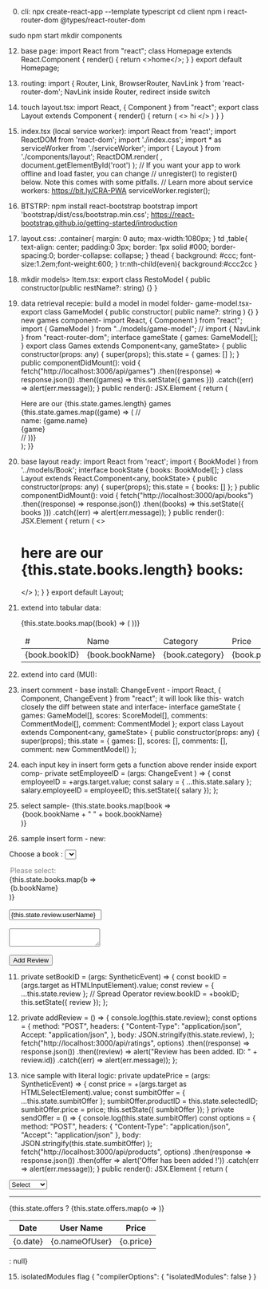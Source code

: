 
0. cli:
npx create-react-app --template typescript
cd client
npm i react-router-dom @types/react-router-dom

sudo npm start
mkdir components

012. base page:
import React from "react";
class Homepage extends React.Component {
  render() {
    return <>home</>;
  }
}
export default Homepage;

02. routing:
import { Router, Link, BrowserRouter, NavLink } from 'react-router-dom';
NavLink inside Router,
redirect inside switch
            <Switch>
          <Redirect to="/home" path="/" exact />
          <Route path="/home" component={Homepage} exact />
          <Route path="/games/:cat" component={Category} />
          <Route path="" component={NotFound} exact /> 
        </Switch>


1. touch layout.tsx:
import React, { Component } from "react"; 
export class Layout extends Component {
     render() {
          return (
              <>
              hi
              </>
          )
     }
    }

2. index.tsx (local service worker):
import React from 'react';
import ReactDOM from 'react-dom';
import './index.css';
import * as serviceWorker from './serviceWorker';
import { Layout } from './components/layout';
ReactDOM.render(
    <Layout />,
  document.getElementById('root')
);
// If you want your app to work offline and load faster, you can change
// unregister() to register() below. Note this comes with some pitfalls.
// Learn more about service workers: https://bit.ly/CRA-PWA
serviceWorker.register();

24. BTSTRP:
npm install react-bootstrap bootstrap
import 'bootstrap/dist/css/bootstrap.min.css';
https://react-bootstrap.github.io/getting-started/introduction

25. layout.css:
.container{
    margin: 0 auto;
    max-width:1080px;
}
td ,table{
    text-align: center;
    padding:0 3px;
    border: 1px solid #000;
    border-spacing:0; 
    border-collapse: collapse; 
}
thead {
    background: #ccc;
    font-size:1.2em;font-weight:600;
}
tr:nth-child(even){
    background:#ccc2cc
}

3. mkdir models> Item.tsx:
export class RestoModel { public constructor(public restName?: string) {} }

4. data retrieval recepie:
build a model in model folder-
game-model.tsx-
export class GameModel { 
    public constructor(
        public name?: string
        ) {} }
new games component-
import React, { Component } from "react";
import { GameModel } from "../models/game-model";
// import { NavLink } from "react-router-dom";
interface gameState {
  games: GameModel[];
}
export class Games extends Component<any, gameState> {
  public constructor(props: any) {
    super(props);
    this.state = { games: [] };
  }
  public componentDidMount(): void {
    fetch("http://localhost:3006/api/games")
      .then((response) => response.json())
      .then((games) => this.setState({ games }))
      .catch((err) => alert(err.message));
  }
  public render(): JSX.Element {
    return (
      <div>
        Here are our {this.state.games.length} games
        {this.state.games.map((game) => (
          // <NavLink to={"/salaries-per-emp/" + rev.id} key={rev.id}>
          <div className="rev">
            name: {game.name} <br />
            {game}
          </div>
          // </NavLink>
        ))}
      </div>
    );  }}


42. base layout ready:
import React from 'react';
import { BookModel } from '../models/Book';
interface bookState {
    books: BookModel[];
  }
class Layout extends React.Component<any, bookState> {
    public constructor(props: any) {
        super(props);
        this.state = { books: [] };
      }
      public componentDidMount(): void {
        fetch("http://localhost:3000/api/books")
          .then((response) => response.json())
          .then((books) => this.setState({ books }))
          .catch((err) => alert(err.message));
      }
      public render(): JSX.Element {
        return ( 
            <>
            <h1>
            here are our {this.state.books.length} books:
            </h1>
            </>
         );
    }
}
export default Layout;

5. extend into tabular data:
   <table className="table">
          <thead>
            <tr>
              <td>#</td>
              <td>Name</td>
              <td>Category</td>
              <td>Price</td>
              <td>Rating</td>
            </tr>
          </thead>
          <tbody>
            {this.state.books.map((book) => (
              <tr key={book.bookID}>
                <td>{book.bookID}</td>
                <td>{book.bookName}</td>
                <td>{book.category}</td>
                <td>{book.price}</td>
                <td>{book.rating}</td>
              </tr>
            ))}
          </tbody>
        </table>

55. extend into card (MUI):


6. insert comment - base install:
ChangeEvent - import React, { Component, ChangeEvent } from "react"; 
it will look like this- watch closely the diff between state and interface-
interface gameState {
    games: GameModel[],
    scores: ScoreModel[],
    comments: CommentModel[],
    comment: CommentModel
  };
  export class Layout extends Component<any, gameState> {
    public constructor(props: any) {
        super(props);
        this.state = { games: [],
             scores: [],
              comments: [],
            comment:  new CommentModel()
 };

 8. each input key in insert form gets a function above render inside export comp-
 private setEmployeeID = (args: ChangeEvent
) => {
const employeeID = +args.target.value;
const salary = { ...this.state.salary };
salary.employeeID = employeeID;
this.setState({ salary });
};

9. select sample-
       {this.state.books.map(book =>
        <option key={book.bookID} value={book.bookID}>
            {book.bookName + " " + book.bookName}
        </option>
    )}


10. sample insert form - new:
    <form>
  <label>Choose a book :</label>
<select onChange={this.setBookID}>
<option disabled placeholder="Choose a book">Please select:</option>
        {this.state.books.map(b =>
        <option key={b.bookID} value={b.bookID}>
            {b.bookName}
        </option>
    )}
    </select>
    <br /><br />
  <input type="text" onChange={this.setUserName} value={this.state.review.userName} />
  <br /><br />
   <textarea onChange={this.setReview} value={this.state.review.review} ></textarea>
  <br /><br />
  <button type="button" onClick={this.addReview}>Add Review</button> 
  </form>

  11.  private setBookID = (args: SyntheticEvent) => {
    const bookID = (args.target as HTMLInputElement).value;
    const review = { ...this.state.review }; // Spread Operator
    review.bookID = +bookID;
    this.setState({ review });
  };

  12. private addReview = () => {
    console.log(this.state.review);
    const options = {
      method: "POST",
      headers: {
        "Content-Type": "application/json",
        Accept: "application/json",
      },
      body: JSON.stringify(this.state.review),
    };
    fetch("http://localhost:3000/api/ratings", options)
      .then((response) => response.json())
      .then((review) => alert("Review has been added. ID: " + review.id))
      .catch((err) => alert(err.message));
  };

  13.  nice sample with literal logic:
   private updatePrice = (args: SyntheticEvent) => {
    const price = +(args.target as HTMLSelectElement).value;
    const sumbitOffer = { ...this.state.sumbitOffer };
    sumbitOffer.productID = this.state.selectedID;
    sumbitOffer.price = price;
    this.setState({ sumbitOffer });
  }
  private sendOffer = () => {
    console.log(this.state.sumbitOffer)
    const options = {
      method: "POST",
      headers: {
        "Content-Type": "application/json",
        "Accept": "application/json"
      },
      body: JSON.stringify(this.state.sumbitOffer)
    };
    fetch("http://localhost:3000/api/products", options)
      .then(response => response.json())
      .then(offer => alert('Offer has been added !'))
      .catch(err => alert(err.message));
  }
  public render(): JSX.Element {
    return (
<div className='app'>        <select onChange={this.getOffer}>
          <option>Select</option>
          {this.state.products.map(p =>
            <option key={p.id} value={p.id}>{p.name}</option>
          )}
        </select>
        <hr />
        {this.state.offers ?
          <table>
            <thead>
              <tr>
                <th>Date</th>
                <th>User Name</th>
                <th>Price</th>
              </tr>
            </thead>
            <tbody>
              {this.state.offers.map(o =>
                <tr key={o.id}>
                  <td>{o.date}</td>
                  <td>{o.nameOfUser}</td>
                  <td>{o.price}</td>
                </tr>
              )}
            </tbody>
          </table>
          : null}

15. isolatedModules flag
{
    "compilerOptions": {
        "isolatedModules": false
    }
}